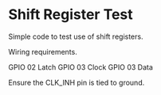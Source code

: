 # Shift Register Test

Simple code to test use of shift registers.

Wiring requirements.

GPIO 02     Latch
GPIO 03     Clock
GPIO 03     Data

Ensure the CLK_INH pin is tied to ground.